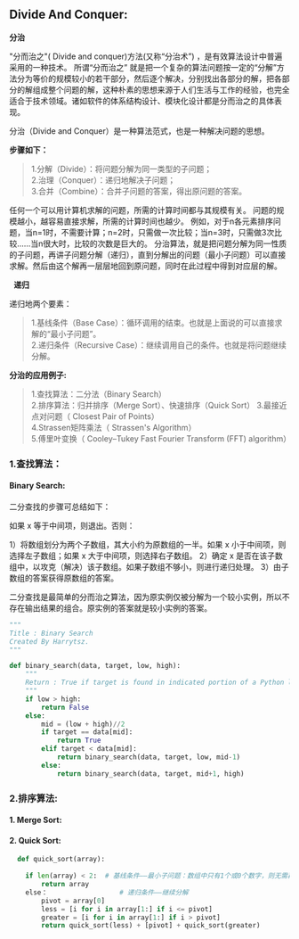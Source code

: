 ## Divide And Conquer:

**分治**

"分而治之"( Divide and conquer)方法(又称“分治术”) ，是有效算法设计中普遍采用的一种技术。
所谓“分而治之” 就是把一个复杂的算法问题按一定的“分解”方法分为等价的规模较小的若干部分，然后逐个解决，分别找出各部分的解，把各部分的解组成整个问题的解，这种朴素的思想来源于人们生活与工作的经验，也完全适合于技术领域。诸如软件的体系结构设计、模块化设计都是分而治之的具体表现。

分治（Divide and Conquer）是一种算法范式，也是一种解决问题的思想。

**步骤如下：**

> 1.分解（Divide）：将问题分解为同一类型的子问题；    
> 2.治理（Conquer）：递归地解决子问题；     
> 3.合并（Combine）：合并子问题的答案，得出原问题的答案。    

任何一个可以用计算机求解的问题，所需的计算时间都与其规模有关。
问题的规模越小，越容易直接求解，所需的计算时间也越少。
例如，对于n各元素排序问题，当n=1时，不需要计算；n=2时，只需做一次比较；当n=3时，只需做3次比较……当n很大时，比较的次数是巨大的。
分治算法，就是把问题分解为同一性质的子问题，再讲子问题分解（递归），直到分解出的问题（最小子问题）可以直接求解。然后由这个解再一层层地回到原问题，同时在此过程中得到对应层的解。

 
**递归**

递归地两个要素：   
> 1.基线条件（Base Case）：循环调用的结束。也就是上面说的可以直接求解的“最小子问题”。     
> 2.递归条件（Recursive Case）：继续调用自己的条件。也就是将问题继续分解。


**分治的应用例子:**

> 1.查找算法：二分法（Binary Search）      
> 2.排序算法：归并排序（Merge Sort）、快速排序（Quick Sort）
> 3.最接近点对问题（ Closest Pair of Points）     
> 4.Strassen矩阵乘法（ Strassen's Algorithm）    
> 5.傅里叶变换（ Cooley–Tukey Fast Fourier Transform (FFT) algorithm）     

### 1.查找算法：

#### Binary Search:

二分查找的步骤可总结如下：

如果 x 等于中间项，则退出。否则：

1）将数组划分为两个子数组，其大小约为原数组的一半。如果 x 小于中间项，则选择左子数组；如果 x 大于中间项，则选择右子数组。
2）确定 x 是否在该子数组中，以攻克（解决）该子数组。如果子数组不够小，则进行递归处理。
3）由子数组的答案获得原数组的答案。

二分查找是最简单的分而治之算法，因为原实例仅被分解为一个较小实例，所以不存在输出结果的组合。原实例的答案就是较小实例的答案。

```python
"""
Title : Binary Search
Created By Harrytsz.
"""

def binary_search(data, target, low, high):
    """
    Return : True if target is found in indicated portion of a Python list.
    """
    if low > high:
        return False
    else:
        mid = (low + high)//2
        if target == data[mid]:
            return True
        elif target < data[mid]:
            return binary_search(data, target, low, mid-1)
        else:
            return binary_search(data, target, mid+1, high)
```

### 2.排序算法:

#### 1. Merge Sort:

#### 2. Quick Sort:

```python
  def quick_sort(array):
 
    if len(array) < 2:  # 基线条件——最小子问题：数组中只有1个或0个数字，则无需再排序
        return array
    else：                  # 递归条件——继续分解
        pivot = array[0]
        less = [i for i in array[1:] if i <= pivot]
        greater = [i for i in array[1:] if i > pivot]
        return quick_sort(less) + [pivot] + quick_sort(greater)
```
